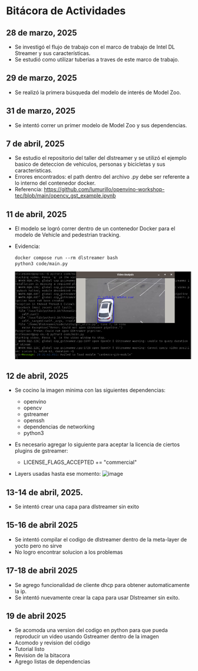 # Bitácora de Actividades

## 28 de marzo, 2025
* Se investigó el flujo de trabajo con el marco de trabajo de Intel DL Streamer y sus características.
* Se estudió como utilizar tuberias a traves de este marco de trabajo.

## 29 de marzo, 2025
* Se realizó la primera búsqueda del modelo de interés de Model Zoo.

## 31 de marzo, 2025
* Se intentó correr un primer modelo de Model Zoo y sus dependencias.

## 7 de abril, 2025
* Se estudio el repositorio del taller del dlstreamer y se utilizó el ejemplo basico de deteccion de vehiculos, personas y bicicletas y sus caracteristicas.
* Errores encontrados: el path dentro del archivo .py debe ser referente a lo interno del contenedor docker.
* Referencia: https://github.com/lumurillo/openvino-workshop-tec/blob/main/opencv_gst_example.ipynb

## 11 de abril, 2025
* El modelo se logró correr dentro de un contenedor Docker para el modelo de Vehicle and pedestrian tracking.
* Evidencia:
  ```
  docker compose run --rm dlstreamer bash
  python3 code/main.py
  ```

  ![image](./figuras/program_test.png)

## 12 de abril, 2025

- Se cocino la imagen minima con las siguientes dependencias:
  - openvino
  - opencv
  - gstreamer
  - openssh
  - dependencias de networking
  - python3

- Es necesario agregar lo siguiente para aceptar la licencia de ciertos plugins de gstreamer:
  - LICENSE_FLAGS_ACCEPTED += "commercial"

- Layers usadas hasta ese momento:
![image](./figuras/layers_1) 


## 13-14 de abril, 2025. 

- Se intentó crear una capa para dlstreamer sin exito

## 15-16 de abril 2025

- Se intentó compilar el codigo de dlstreamer dentro de la meta-layer de yocto pero no sirve
- No logro encontrar solucion a los problemas

## 17-18 de abril 2025

- Se agrego funcionalidad de cliente dhcp para obtener automaticamente la ip.
- Se intentó nuevamente crear la capa para usar Dlstreamer sin exito.

## 19 de abril 2025

- Se acomoda una version del codigo en python para que pueda reproducir un video usando Gstreamer dentro de la imagen
- Acomodo y revision del código
- Tutorial listo
- Revision de la bitacora
- Agrego listas de dependencias
